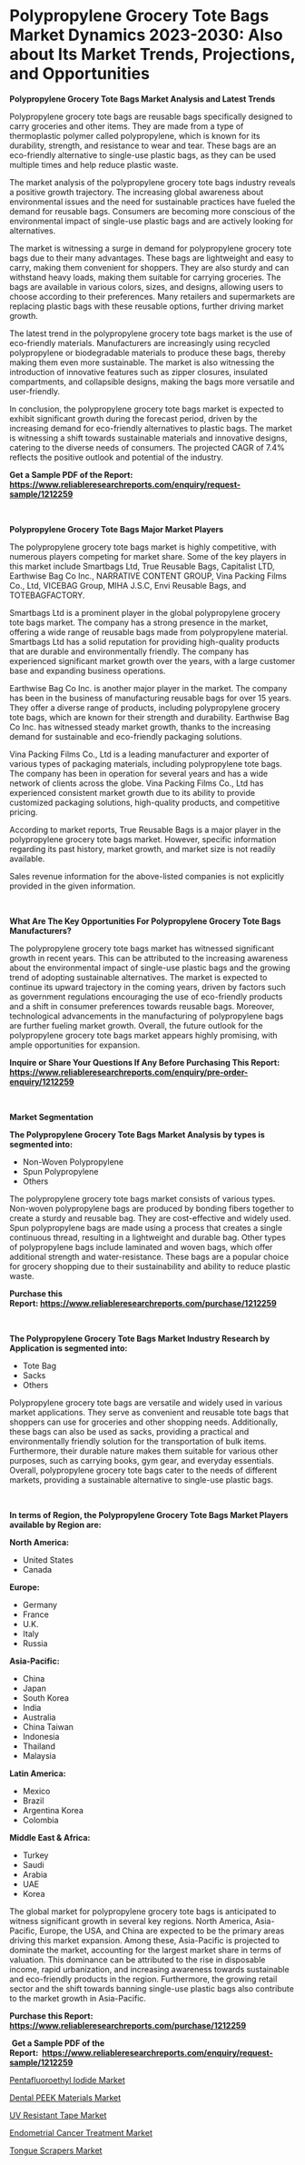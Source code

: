 <p><h1>Polypropylene Grocery Tote Bags Market Dynamics 2023-2030: Also about Its Market Trends, Projections, and Opportunities</h1></p><p><strong>Polypropylene Grocery Tote Bags Market Analysis and Latest Trends</strong></p>
<p><p>Polypropylene grocery tote bags are reusable bags specifically designed to carry groceries and other items. They are made from a type of thermoplastic polymer called polypropylene, which is known for its durability, strength, and resistance to wear and tear. These bags are an eco-friendly alternative to single-use plastic bags, as they can be used multiple times and help reduce plastic waste.</p><p>The market analysis of the polypropylene grocery tote bags industry reveals a positive growth trajectory. The increasing global awareness about environmental issues and the need for sustainable practices have fueled the demand for reusable bags. Consumers are becoming more conscious of the environmental impact of single-use plastic bags and are actively looking for alternatives.</p><p>The market is witnessing a surge in demand for polypropylene grocery tote bags due to their many advantages. These bags are lightweight and easy to carry, making them convenient for shoppers. They are also sturdy and can withstand heavy loads, making them suitable for carrying groceries. The bags are available in various colors, sizes, and designs, allowing users to choose according to their preferences. Many retailers and supermarkets are replacing plastic bags with these reusable options, further driving market growth.</p><p>The latest trend in the polypropylene grocery tote bags market is the use of eco-friendly materials. Manufacturers are increasingly using recycled polypropylene or biodegradable materials to produce these bags, thereby making them even more sustainable. The market is also witnessing the introduction of innovative features such as zipper closures, insulated compartments, and collapsible designs, making the bags more versatile and user-friendly.</p><p>In conclusion, the polypropylene grocery tote bags market is expected to exhibit significant growth during the forecast period, driven by the increasing demand for eco-friendly alternatives to plastic bags. The market is witnessing a shift towards sustainable materials and innovative designs, catering to the diverse needs of consumers. The projected CAGR of 7.4% reflects the positive outlook and potential of the industry.</p></p>
<p><strong>Get a Sample PDF of the Report:&nbsp; <a href="https://www.reliableresearchreports.com/enquiry/request-sample/1212259">https://www.reliableresearchreports.com/enquiry/request-sample/1212259</a></strong></p>
<p>&nbsp;</p>
<p><strong>Polypropylene Grocery Tote Bags Major Market Players</strong></p>
<p><p>The polypropylene grocery tote bags market is highly competitive, with numerous players competing for market share. Some of the key players in this market include Smartbags Ltd, True Reusable Bags, Capitalist LTD, Earthwise Bag Co Inc., NARRATIVE CONTENT GROUP, Vina Packing Films Co., Ltd, VICEBAG Group, MIHA J.S.C, Envi Reusable Bags, and TOTEBAGFACTORY.</p><p>Smartbags Ltd is a prominent player in the global polypropylene grocery tote bags market. The company has a strong presence in the market, offering a wide range of reusable bags made from polypropylene material. Smartbags Ltd has a solid reputation for providing high-quality products that are durable and environmentally friendly. The company has experienced significant market growth over the years, with a large customer base and expanding business operations.</p><p>Earthwise Bag Co Inc. is another major player in the market. The company has been in the business of manufacturing reusable bags for over 15 years. They offer a diverse range of products, including polypropylene grocery tote bags, which are known for their strength and durability. Earthwise Bag Co Inc. has witnessed steady market growth, thanks to the increasing demand for sustainable and eco-friendly packaging solutions.</p><p>Vina Packing Films Co., Ltd is a leading manufacturer and exporter of various types of packaging materials, including polypropylene tote bags. The company has been in operation for several years and has a wide network of clients across the globe. Vina Packing Films Co., Ltd has experienced consistent market growth due to its ability to provide customized packaging solutions, high-quality products, and competitive pricing.</p><p>According to market reports, True Reusable Bags is a major player in the polypropylene grocery tote bags market. However, specific information regarding its past history, market growth, and market size is not readily available.</p><p>Sales revenue information for the above-listed companies is not explicitly provided in the given information.</p></p>
<p>&nbsp;</p>
<p><strong>What Are The Key Opportunities For Polypropylene Grocery Tote Bags Manufacturers?</strong></p>
<p><p>The polypropylene grocery tote bags market has witnessed significant growth in recent years. This can be attributed to the increasing awareness about the environmental impact of single-use plastic bags and the growing trend of adopting sustainable alternatives. The market is expected to continue its upward trajectory in the coming years, driven by factors such as government regulations encouraging the use of eco-friendly products and a shift in consumer preferences towards reusable bags. Moreover, technological advancements in the manufacturing of polypropylene bags are further fueling market growth. Overall, the future outlook for the polypropylene grocery tote bags market appears highly promising, with ample opportunities for expansion.</p></p>
<p><strong>Inquire or Share Your Questions If Any Before Purchasing This Report: <a href="https://www.reliableresearchreports.com/enquiry/pre-order-enquiry/1212259">https://www.reliableresearchreports.com/enquiry/pre-order-enquiry/1212259</a></strong></p>
<p>&nbsp;</p>
<p><strong>Market Segmentation</strong></p>
<p><strong>The Polypropylene Grocery Tote Bags Market Analysis by types is segmented into:</strong></p>
<p><ul><li>Non-Woven Polypropylene</li><li>Spun Polypropylene</li><li>Others</li></ul></p>
<p><p>The polypropylene grocery tote bags market consists of various types. Non-woven polypropylene bags are produced by bonding fibers together to create a sturdy and reusable bag. They are cost-effective and widely used. Spun polypropylene bags are made using a process that creates a single continuous thread, resulting in a lightweight and durable bag. Other types of polypropylene bags include laminated and woven bags, which offer additional strength and water-resistance. These bags are a popular choice for grocery shopping due to their sustainability and ability to reduce plastic waste.</p></p>
<p><strong>Purchase this Report:&nbsp;<a href="https://www.reliableresearchreports.com/purchase/1212259">https://www.reliableresearchreports.com/purchase/1212259</a></strong></p>
<p>&nbsp;</p>
<p><strong>The Polypropylene Grocery Tote Bags Market Industry Research by Application is segmented into:</strong></p>
<p><ul><li>Tote Bag</li><li>Sacks</li><li>Others</li></ul></p>
<p><p>Polypropylene grocery tote bags are versatile and widely used in various market applications. They serve as convenient and reusable tote bags that shoppers can use for groceries and other shopping needs. Additionally, these bags can also be used as sacks, providing a practical and environmentally friendly solution for the transportation of bulk items. Furthermore, their durable nature makes them suitable for various other purposes, such as carrying books, gym gear, and everyday essentials. Overall, polypropylene grocery tote bags cater to the needs of different markets, providing a sustainable alternative to single-use plastic bags.</p></p>
<p>&nbsp;</p>
<p><strong>In terms of Region, the Polypropylene Grocery Tote Bags Market Players available by Region are:</strong></p>
<p>
    <p> <strong> North America: </strong>
        <ul>
            <li>United States</li>
            <li>Canada</li>
        </ul>
        </p> 
    <p> <strong> Europe: </strong>
        <ul>
            <li>Germany</li>
            <li>France</li>
            <li>U.K.</li>
            <li>Italy</li>
            <li>Russia</li>
        </ul>
        </p> 
    <p> <strong> Asia-Pacific: </strong>
        <ul>
            <li>China</li>
            <li>Japan</li>
            <li>South Korea</li>
            <li>India</li>
            <li>Australia</li>
            <li>China Taiwan</li>
            <li>Indonesia</li>
            <li>Thailand</li>
            <li>Malaysia</li>
        </ul>
        </p> 
    <p> <strong> Latin America: </strong>
        <ul>
            <li>Mexico</li>
            <li>Brazil</li>
            <li>Argentina Korea</li>
            <li>Colombia</li>
        </ul>
        </p> 
    <p> <strong> Middle East & Africa: </strong>
        <ul>
            <li>Turkey</li>
            <li>Saudi</li>
            <li>Arabia</li>
            <li>UAE</li>
            <li>Korea</li>
        </ul>
    </p>
    </p>
<p><p>The global market for polypropylene grocery tote bags is anticipated to witness significant growth in several key regions. North America, Asia-Pacific, Europe, the USA, and China are expected to be the primary areas driving this market expansion. Among these, Asia-Pacific is projected to dominate the market, accounting for the largest market share in terms of valuation. This dominance can be attributed to the rise in disposable income, rapid urbanization, and increasing awareness towards sustainable and eco-friendly products in the region. Furthermore, the growing retail sector and the shift towards banning single-use plastic bags also contribute to the market growth in Asia-Pacific.</p></p>
<p><strong>Purchase this Report: <a href="https://www.reliableresearchreports.com/purchase/1212259">https://www.reliableresearchreports.com/purchase/1212259</a></strong></p>
<p>&nbsp;<strong>Get a Sample PDF of the Report:&nbsp;&nbsp;<a href="https://www.reliableresearchreports.com/enquiry/request-sample/1212259">https://www.reliableresearchreports.com/enquiry/request-sample/1212259</a></strong></p>
<p><strong></strong></p>
<p><p><a href="https://medium.com/@ivaschinner/pentafluoroethyl-iodide-market-size-growth-forecast-2023-2030-23ffa6df8043">Pentafluoroethyl Iodide Market</a></p><p><a href="https://github.com/rahu1505/Market-Research-Report-List-1/blob/main/dental-peek-materials-market.md">Dental PEEK Materials Market</a></p><p><a href="https://medium.com/@dariodooley/uv-resistant-tape-market-size-growth-forecast-2023-2030-be103b521f4e">UV Resistant Tape Market</a></p><p><a href="https://www.linkedin.com/pulse/endometrial-cancer-treatment-market-research-report-provides-jv8gc/">Endometrial Cancer Treatment Market</a></p><p><a href="https://github.com/rahu1502/Market-Research-Report-List-1/blob/main/tongue-scrapers-market.md">Tongue Scrapers Market</a></p></p>